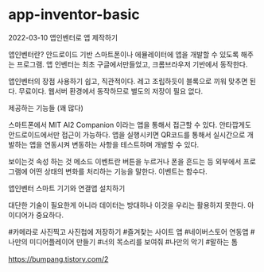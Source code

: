 # app-inventor-basic
2022-03-10 앱인벤터로 앱 제작하기

앱인벤터란?
안드로이드 기반 스마트폰이나 에뮬레이터에 앱을 개발할 수 있도록 해주는 프로그램.
앱 인벤터는 최초 구글에서만들었고, 크롬브라우저 기반에서 동작한다.

앱인벤터의 장점
사용하기 쉽고, 직관적이다.
레고 조립하듯이 블록으로 끼워 맞추면 된다.
무료이다.
웹서버 환경에서 동작하므로 별도의 저장이 필요 없다.

제공하는 기능들 (꽤 많다)

스마트폰에서 MIT AI2 Companion 이라는 앱을 통해서 접근할 수 있다.
안타깝게도 안드로이드에서만 접근이 가능하다.
앱을 실행시키면 QR코드를 통해서 실시간으로 개발하는 앱을 연동시켜 변동하는 사항을 테스트하며 개발할 수 있다.

보이는것 속성
하는 것  메소드
이벤트란 버튼을 누르거나 폰을 흔드는 등 외부에서 프로그램에 어떤 상태의 변화를 처리하는 기능을 말한다.
이벤트는 함수다.

앱인벤터 스마트 기기와 연결앱 설치하기

대단한 기술이 필요한게 아니라 데이터는 방대하나 이것을 우리는 활용하지 못한다.
아이디어가 중요하다.

#카메라로 사진찍고 사진첩에 저장하기
#즐겨찾는 사이트 앱
#네이버스토어 연동앱
#나만의 미디어플레이어 만들기
#너의 목소리를 보여줘
#나만의 악기
#말하는 톰
<br></br>
https://bumpang.tistory.com/2

